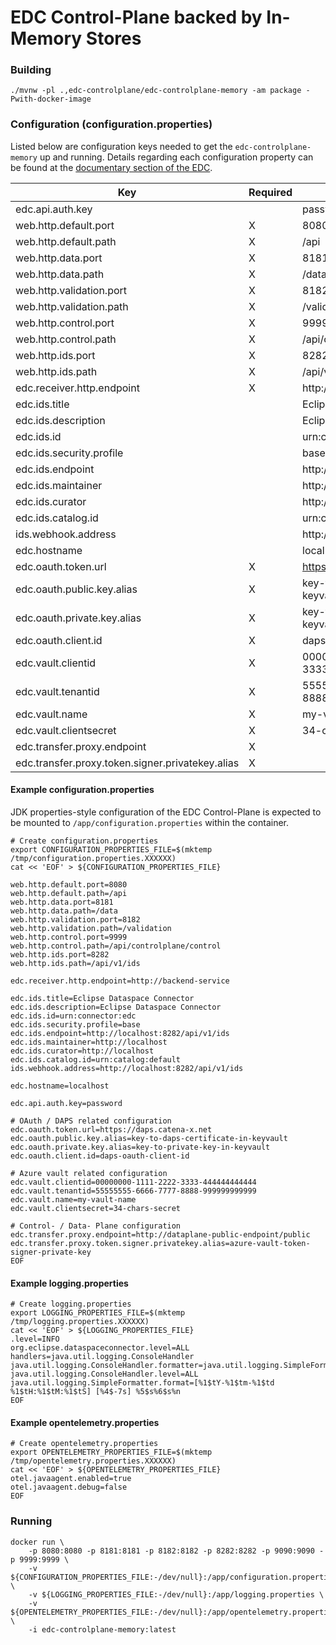 # EDC Control-Plane backed by In-Memory Stores

### Building

```shell
./mvnw -pl .,edc-controlplane/edc-controlplane-memory -am package -Pwith-docker-image
```

### Configuration (configuration.properties)

Listed below are configuration keys needed to get the `edc-controlplane-memory` up and running.
Details regarding each configuration property can be found at the [documentary section of the EDC](https://github.com/eclipse-dataspaceconnector/DataSpaceConnector/tree/main/docs).

| Key  	                                                | Required  | Example | Description |
|---	                                                |---	    |---	  |---          |
| edc.api.auth.key                                      |           | password | |
| web.http.default.port                                 | X         | 8080    | |
| web.http.default.path                                 | X         | /api    | |
| web.http.data.port                                    | X         | 8181    | |
| web.http.data.path                                    | X         | /data | |
| web.http.validation.port                              | X         | 8182    | |
| web.http.validation.path                              | X         | /validation | |
| web.http.control.port                                 | X         | 9999 | |
| web.http.control.path                                 | X         | /api/controlplane/control | |
| web.http.ids.port                                     | X         | 8282 | |
| web.http.ids.path                                     | X         | /api/v1/ids | |
| edc.receiver.http.endpoint                            | X         | http://backend-service | |
| edc.ids.title                                         |           | Eclipse Dataspace Connector | |
| edc.ids.description                                   |           | Eclipse Dataspace Connector | |
| edc.ids.id                                            |           | urn:connector:edc | |
| edc.ids.security.profile                              |           | base | |
| edc.ids.endpoint                                      |           | http://localhost:8282/api/v1/ids | |
| edc.ids.maintainer                                    |           | http://localhost | |
| edc.ids.curator                                       |           | http://localhost | |
| edc.ids.catalog.id                                    |           | urn:catalog:default | |
| ids.webhook.address                                   |           | http://localhost:8282/api/v1/ids | |
| edc.hostname                                          |           | localhost | |
| edc.oauth.token.url                                   | X         | https://daps.catena-x.net | |
| edc.oauth.public.key.alias                            | X         | key-to-daps-certificate-in-keyvault | |
| edc.oauth.private.key.alias                           | X         | key-to-private-key-in-keyvault | |
| edc.oauth.client.id                                   | X         | daps-oauth-client-id | |
| edc.vault.clientid                                    | X         | 00000000-1111-2222-3333-444444444444 | | 
| edc.vault.tenantid                                    | X         | 55555555-6666-7777-8888-999999999999 | |
| edc.vault.name                                        | X         | my-vault-name | |
| edc.vault.clientsecret                                | X         | 34-chars-secret | |
| edc.transfer.proxy.endpoint                  | X         | | |
| edc.transfer.proxy.token.signer.privatekey.alias  | X         | | |

#### Example configuration.properties

JDK properties-style configuration of the EDC Control-Plane is expected to be mounted to `/app/configuration.properties` within the container.

```shell
# Create configuration.properties
export CONFIGURATION_PROPERTIES_FILE=$(mktemp /tmp/configuration.properties.XXXXXX)
cat << 'EOF' > ${CONFIGURATION_PROPERTIES_FILE}

web.http.default.port=8080
web.http.default.path=/api
web.http.data.port=8181
web.http.data.path=/data
web.http.validation.port=8182
web.http.validation.path=/validation
web.http.control.port=9999
web.http.control.path=/api/controlplane/control
web.http.ids.port=8282
web.http.ids.path=/api/v1/ids

edc.receiver.http.endpoint=http://backend-service

edc.ids.title=Eclipse Dataspace Connector
edc.ids.description=Eclipse Dataspace Connector
edc.ids.id=urn:connector:edc
edc.ids.security.profile=base
edc.ids.endpoint=http://localhost:8282/api/v1/ids
edc.ids.maintainer=http://localhost
edc.ids.curator=http://localhost
edc.ids.catalog.id=urn:catalog:default
ids.webhook.address=http://localhost:8282/api/v1/ids

edc.hostname=localhost

edc.api.auth.key=password

# OAuth / DAPS related configuration
edc.oauth.token.url=https://daps.catena-x.net
edc.oauth.public.key.alias=key-to-daps-certificate-in-keyvault
edc.oauth.private.key.alias=key-to-private-key-in-keyvault
edc.oauth.client.id=daps-oauth-client-id

# Azure vault related configuration
edc.vault.clientid=00000000-1111-2222-3333-444444444444
edc.vault.tenantid=55555555-6666-7777-8888-999999999999
edc.vault.name=my-vault-name
edc.vault.clientsecret=34-chars-secret

# Control- / Data- Plane configuration
edc.transfer.proxy.endpoint=http://dataplane-public-endpoint/public
edc.transfer.proxy.token.signer.privatekey.alias=azure-vault-token-signer-private-key
EOF
```

#### Example logging.properties
```shell
# Create logging.properties
export LOGGING_PROPERTIES_FILE=$(mktemp /tmp/logging.properties.XXXXXX)
cat << 'EOF' > ${LOGGING_PROPERTIES_FILE}
.level=INFO
org.eclipse.dataspaceconnector.level=ALL
handlers=java.util.logging.ConsoleHandler
java.util.logging.ConsoleHandler.formatter=java.util.logging.SimpleFormatter
java.util.logging.ConsoleHandler.level=ALL
java.util.logging.SimpleFormatter.format=[%1$tY-%1$tm-%1$td %1$tH:%1$tM:%1$tS] [%4$-7s] %5$s%6$s%n
EOF
```

#### Example opentelemetry.properties
```shell
# Create opentelemetry.properties
export OPENTELEMETRY_PROPERTIES_FILE=$(mktemp /tmp/opentelemetry.properties.XXXXXX)
cat << 'EOF' > ${OPENTELEMETRY_PROPERTIES_FILE}
otel.javaagent.enabled=true
otel.javaagent.debug=false
EOF
```

### Running

```shell
docker run \
    -p 8080:8080 -p 8181:8181 -p 8182:8182 -p 8282:8282 -p 9090:9090 -p 9999:9999 \
    -v ${CONFIGURATION_PROPERTIES_FILE:-/dev/null}:/app/configuration.properties \
    -v ${LOGGING_PROPERTIES_FILE:-/dev/null}:/app/logging.properties \
    -v ${OPENTELEMETRY_PROPERTIES_FILE:-/dev/null}:/app/opentelemetry.properties \
    -i edc-controlplane-memory:latest
```